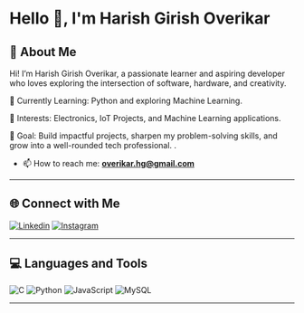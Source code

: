 # Hello 👋, I'm Harish Girish Overikar

## 🚀 About Me
Hi! I’m Harish Girish Overikar, a passionate learner and aspiring developer who loves exploring the intersection of software, hardware, and creativity.

🌱 Currently Learning: Python and exploring Machine Learning.

🔭 Interests: Electronics, IoT Projects, and Machine Learning applications.

🎯 Goal: Build impactful projects, sharpen my problem-solving skills, and grow into a well-rounded tech professional.
.

- 📫 How to reach me: **overikar.hg@gmail.com**


---

## 🌐 Connect with Me
[![Linkedin](https://img.shields.io/badge/LinkedIn-%230077B5.svg?style=for-the-badge&logo=linkedin&logoColor=white)](https://linkedin.com/in/Harish-Overikar)
[![Instagram](https://img.shields.io/badge/Instagram-%23E4405F.svg?style=for-the-badge&logo=instagram&logoColor=white)](https://instagram.com/harish__overikar)


---

## 💻 Languages and Tools
![C](https://img.shields.io/badge/C-00599C?style=for-the-badge&logo=c&logoColor=white)
![Python](https://img.shields.io/badge/Python-3776AB?style=for-the-badge&logo=python&logoColor=white)
![JavaScript](https://img.shields.io/badge/JavaScript-F7DF1E?style=for-the-badge&logo=javascript&logoColor=black)
![MySQL](https://img.shields.io/badge/MySQL-4479A1?style=for-the-badge&logo=mysql&logoColor=white)


---

